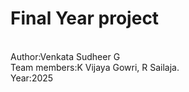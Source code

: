 # Final Year project
<br>
Author:Venkata Sudheer G
<br>
Team members:K Vijaya Gowri, R Sailaja.
<br>
Year:2025
